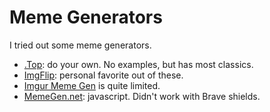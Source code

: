 # Meme Generators

I tried out some meme generators.&#x20;

* [.Top](https://www.memegenerator.top/): do your own. No examples, but has most classics.
* [ImgFlip](https://imgflip.com/): personal favorite out of these.
* [Imgur Meme Gen](https://imgur.com/memegen) is quite limited.&#x20;
* [MemeGen.net](https://memegenerator.net/): javascript. Didn't work with Brave shields.&#x20;
